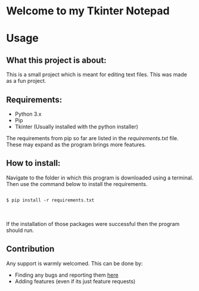 # Welcome to my Tkinter Notepad

# Usage

## What this project is about:

This is a small project which is meant for editing text files. This was made as a fun project.

## Requirements:

- Python 3.x
- Pip
- Tkinter (Usually installed with the python installer)

The requirements from pip so far are listed in the <i>requirements.txt</i> file. These may expand as the program brings more features.



## How to install:

Navigate to the folder in which this program is downloaded  using a terminal.
Then use the command below to install the requirements.

<code>
$ pip install -r requirements.txt
</code>
<br><br>

If the installation of those packages were successful then the program should run.

## Contribution

Any support is warmly welcomed. This can be done by:

- Finding any bugs and reporting them [here](https://github.com/MosElsh/tkinter-notepad/issues)
- Adding features (even if its just feature requests)